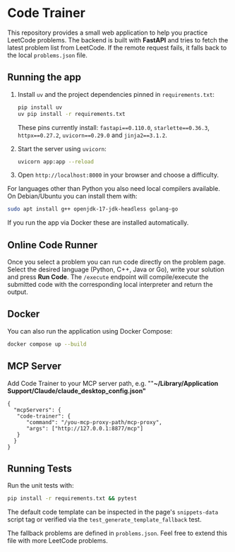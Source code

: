 # Code Trainer

This repository provides a small web application to help you practice LeetCode problems. The backend is built with **FastAPI** and tries to fetch the latest problem list from LeetCode. If the remote request fails, it falls back to the local `problems.json` file.

## Running the app

1. Install `uv` and the project dependencies pinned in `requirements.txt`:
   ```bash
   pip install uv
   uv pip install -r requirements.txt
   ```

   These pins currently install:
   `fastapi==0.110.0`, `starlette==0.36.3`,
   `httpx==0.27.2`, `uvicorn==0.29.0` and `jinja2==3.1.2`.
2. Start the server using `uvicorn`:
   ```bash
   uvicorn app:app --reload
   ```
3. Open `http://localhost:8000` in your browser and choose a difficulty.

For languages other than Python you also need local compilers available. On
Debian/Ubuntu you can install them with:

```bash
sudo apt install g++ openjdk-17-jdk-headless golang-go
```

If you run the app via Docker these are installed automatically.

## Online Code Runner

Once you select a problem you can run code directly on the problem page. Select
the desired language (Python, C++, Java or Go), write your solution and press
**Run Code**. The `/execute` endpoint will compile/execute the submitted code
with the corresponding local interpreter and return the output.

## Docker

You can also run the application using Docker Compose:

```bash
docker compose up --build
```

## MCP Server

Add Code Trainer to your MCP server path, e.g. ""**~/Library/Application Support/Claude/claude_desktop_config.json"**

```
{
  "mcpServers": {
   "code-trainer": {
      "command": "/you-mcp-proxy-path/mcp-proxy",
      "args": ["http://127.0.0.1:8877/mcp"]
   }
  }
}

```

## Running Tests

Run the unit tests with:

```bash
pip install -r requirements.txt && pytest
```

The default code template can be inspected in the page's `snippets-data` script tag or verified via the `test_generate_template_fallback` test.

The fallback problems are defined in `problems.json`. Feel free to extend this file with more LeetCode problems.
